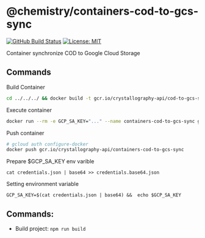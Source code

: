 # @chemistry/containers-cod-to-gcs-sync
[![GitHub Build Status](https://github.com/chemistry/crystallography-api/workflows/CI/badge.svg)](https://github.com/chemistry/crystallography-api/actions?query=workflow%3ACI)
[![License: MIT](https://img.shields.io/badge/License-MIT-gren.svg)](https://opensource.org/licenses/MIT)

Container synchronize COD to Google Cloud Storage

## Commands
Build Container
```bash
cd ../../../ && docker build -t gcr.io/crystallography-api/cod-to-gcs-sync -f packages/containers/cod-to-gcs-sync/Dockerfile .
```

Execute container
```bash
docker run --rm -e GCP_SA_KEY="..." --name containers-cod-to-gcs-sync gcr.io/crystallography-api/containers-cod-to-gcs-sync
```

Push container
```bash
# gcloud auth configure-docker
docker push gcr.io/crystallography-api/containers-cod-to-gcs-sync
```

Prepare $GCP_SA_KEY env varible
```
cat credentials.json | base64 >> credentials.base64.json
```

Setting environment variable
```
GCP_SA_KEY=$(cat credentials.json | base64) &&  echo $GCP_SA_KEY
```

## Commands:
  * Build project: `npm run build`

